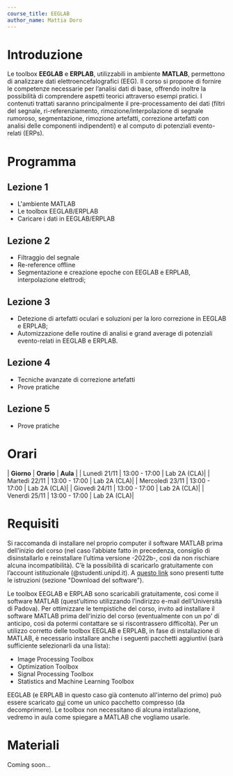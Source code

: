 ```yaml
---
course_title: EEGLAB
author_name: Mattia Doro
---
```


# Introduzione 
Le toolbox **EEGLAB** e **ERPLAB**, utilizzabili in ambiente **MATLAB**, permettono di analizzare dati elettroencefalografici (EEG). Il corso si propone di fornire le competenze necessarie per l’analisi dati di base, offrendo inoltre la possibilità di comprendere aspetti teorici attraverso esempi pratici. I contenuti trattati saranno principalmente il pre-processamento dei dati (filtri del segnale, ri-referenziamento, rimozione/interpolazione di segnale rumoroso, segmentazione, rimozione artefatti, correzione artefatti con analisi delle componenti indipendenti) e al computo di potenziali evento-relati (ERPs). 


# Programma

## Lezione 1
- L'ambiente MATLAB
- Le toolbox EEGLAB/ERPLAB
- Caricare i dati in EEGLAB/ERPLAB

## Lezione 2
- Filtraggio del segnale
- Re-reference offline
- Segmentazione e creazione epoche con EEGLAB e ERPLAB, interpolazione elettrodi;

## Lezione 3
- Detezione di artefatti oculari e soluzioni per la loro correzione in EEGLAB e ERPLAB;
- Automizzazione delle routine di analisi e grand average di potenziali evento-relati in EEGLAB e
ERPLAB.

## Lezione 4
- Tecniche avanzate di correzione artefatti
- Prove pratiche

## Lezione 5
- Prove pratiche

# Orari
| **Giorno** | **Orario** | **Aula** |
| Lunedì 21/11 | 13:00 - 17:00 | Lab 2A (CLA)|
| Martedì 22/11 | 13:00 - 17:00 | Lab 2A (CLA)|
| Mercoledì 23/11 | 13:00 - 17:00 | Lab 2A (CLA)|
| Giovedì 24/11 | 13:00 - 17:00 | Lab 2A (CLA)|
| Venerdì 25/11 | 13:00 - 17:00 | Lab 2A (CLA)|

# Requisiti
Si raccomanda di installare nel proprio computer il software MATLAB prima dell’inizio del corso (nel caso l’abbiate fatto in precedenza, consiglio di disinstallarlo e reinstallare l’ultima versione -2022b-, così da non rischiare alcuna incompatibilità). C’è la possibilità di scaricarlo gratuitamente con l’account istituzionale (@studenti.unipd.it). A [questo link](https://asit.unipd.it/servizi/servizi-utenti-istituzionali/contratti-software-licenze/matlab) sono presenti tutte le istruzioni (sezione "Download del software").

Le toolbox EEGLAB e ERPLAB sono scaricabili gratuitamente, così come il software MATLAB (quest’ultimo utilizzando l’indirizzo e-mail dell’Università di Padova).
Per ottimizzare le tempistiche del corso, invito ad installare il software MATLAB prima dell'inizio del corso (eventualmente con un po' di anticipo, così da potermi contattare se si riscontrassero difficoltà).
Per un utilizzo corretto delle toolbox EEGLAB e ERPLAB, in fase di installazione di MATLAB, è necessario installare anche i seguenti pacchetti aggiuntivi (sarà sufficiente selezionarli da una lista):

- Image Processing Toolbox
- Optimization Toolbox
- Signal Processing Toolbox
- Statistics and Machine Learning Toolbox



EEGLAB (e ERPLAB in questo caso già contenuto all'interno del primo) può essere scaricato [qui](https://drive.google.com/drive/folders/1_N4_UB2yvqnrQwvGe-9KiUPbGu6UdLAr?usp=sharing) come un unico pacchetto compresso (da decomprimere). Le toolbox non necessitano di alcuna installazione, vedremo in aula come spiegare a MATLAB che vogliamo usarle.

# Materiali
Coming soon...





